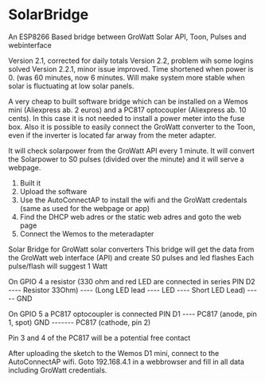 # SolarBridge
An ESP8266 Based bridge between GroWatt Solar API, Toon, Pulses and webinterface

Version 2.1, corrected for daily totals
Version 2.2, problem wih some logins solved
Version 2.2.1, minor issue improved. Time shortened when power is 0. (was 60 minutes, now 6 minutes. Will make system more stable when solar is fluctuating at low solar panels.

A very cheap to built software bridge which can be installed on a Wemos mini (Aliexpress ab. 2 euros) and a PC817 optocoupler (Aliexpress ab. 10 cents). In this case it is not needed to install a power meter into the fuse box. Also it is possible to easily connect the GroWatt converter to the Toon, even if the inverter is located far arway from the meter adapter.

It will check solarpower from the GroWatt API every 1 minute. It will convert the Solarpower to S0 pulses (divided over the minute) and it will serve a webpage.

1. Built it
2. Upload the software
3. Use the AutoConnectAP to install the wifi and the GroWatt credentals (same as used for the webpage or app)
4. Find the DHCP web adres or the static web adres and goto the web page
5. Connect the Wemos to the meteradapter

Solar Bridge for GroWatt solar converters
This bridge will get the data from the GroWatt web interface (API) and create S0 pulses and led flashes
Each pulse/flash will suggest 1 Watt

On GPIO 4 a resistor (330 ohm and red LED are connected in series
PIN D2 ---- Resistor 33Ohm) ---- (Long LED lead ---- LED ---- Short LED Lead) ----- GND

On GPIO 5 a PC817 optocoupler is connected
PIN D1 ---- PC817 (anode, pin 1, spot)
GND ------- PC817 (cathode, pin 2)

Pin 3 and 4 of the PC817 will be a potential free contact

After uploading the sketch to the Wemos D1 mini, connect to the AutoConnectAP wifi.
Goto 192.168.4.1 in a webbrowser and fill in all data including GroWatt credentials.
